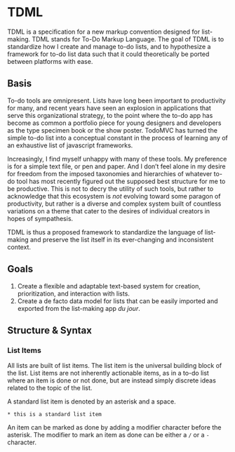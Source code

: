 # TDML

TDML is a specification for a new markup convention designed for list-making. TDML stands for To-Do Markup Language. The goal of TDML is to standardize how I create and manage to-do lists, and to hypothesize a framework for to-do list data such that it could theoretically be ported between platforms with ease. 

## Basis

To-do tools are omnipresent. Lists have long been important to productivity for many, and recent years have seen an explosion in applications that serve this organizational strategy, to the point where the to-do app has become as common a portfolio piece for young designers and developers as the type specimen book or the show poster. TodoMVC has turned the simple to-do list into a conceptual constant in the process of learning any of an exhaustive list of javascript frameworks.

Increasingly, I find myself unhappy with many of these tools. My preference is for a simple text file, or pen and paper. And I don’t feel alone in my desire for freedom from the imposed taxonomies and hierarchies of whatever to-do tool has most recently figured out the supposed best structure for me to be productive. This is not to decry the utility of such tools, but rather to acknowledge that this ecosystem is _not_ evolving toward some paragon of productivity, but rather is a diverse and complex system built of countless variations on a theme that cater to the desires of individual creators in hopes of sympathesis.

TDML is thus a proposed framework to standardize the language of list-making and preserve the list itself in its ever-changing and inconsistent context.

## Goals

1. Create a flexible and adaptable text-based system for creation, prioritization, and interaction with lists.
2. Create a de facto data model for lists that can be easily imported and exported from the list-making app _du jour_.

## Structure & Syntax

### List Items
All lists are built of list items. The list item is the universal building block of the list. List items are not inherently actionable items, as in a to-do list where an item is done or not done, but are instead simply discrete ideas related to the topic of the list.

A standard list item is denoted by an asterisk and a space.

`* this is a standard list item`

An item can be marked as done by adding a modifier character before the asterisk. The modifier to mark an item as done can be either a `/` or a `-` character.
